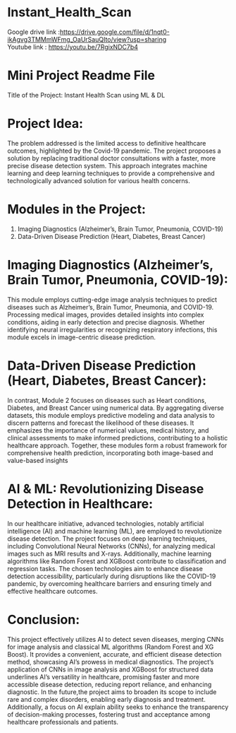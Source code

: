 # Instant_Health_Scan

Google drive link :https://drive.google.com/file/d/1nqt0-ikAgvg3TMMmWFmg_OaUrSauQIto/view?usp=sharing <br>
Youtube link : https://youtu.be/7RgixNDC7b4<br>
# Mini Project Readme File
Title of the Project: Instant Health Scan using ML & DL

# Project Idea:
The problem addressed is the limited access to definitive healthcare outcomes, highlighted by the Covid-19 pandemic. The project proposes a solution by replacing traditional doctor consultations with a faster, more precise disease detection system. This approach integrates machine learning and deep learning techniques to provide a comprehensive and technologically advanced solution for various health concerns.

# Modules in the Project:
1)	Imaging Diagnostics (Alzheimer’s, Brain Tumor, Pneumonia, COVID-19) 
2)	Data-Driven Disease Prediction (Heart, Diabetes, Breast Cancer) <br>
# Imaging Diagnostics (Alzheimer’s, Brain Tumor, Pneumonia, COVID-19):
This module employs cutting-edge image analysis techniques to predict diseases such as Alzheimer’s, Brain Tumor, Pneumonia, and COVID-19. Processing medical images, provides detailed insights into complex conditions, aiding in early detection and precise diagnosis. Whether identifying neural irregularities or recognizing respiratory infections, this module excels in image-centric disease prediction. <br>
# Data-Driven Disease Prediction (Heart, Diabetes, Breast Cancer):
In contrast, Module 2 focuses on diseases such as Heart conditions, Diabetes, and Breast Cancer using numerical data. By aggregating diverse datasets, this module employs predictive modeling and data analysis to discern patterns and forecast the likelihood of these diseases. It emphasizes the importance of numerical values, medical history, and clinical assessments to make informed predictions, contributing to a holistic healthcare approach. Together, these modules form a robust framework for comprehensive health prediction, incorporating both image-based and value-based insights
<br>
# AI & ML: Revolutionizing Disease Detection in Healthcare:
In our healthcare initiative, advanced technologies, notably artificial intelligence (AI) and machine learning (ML), are employed to revolutionize disease detection. The project focuses on deep learning techniques, including Convolutional Neural Networks (CNNs), for analyzing medical images such as MRI results and X-rays. Additionally, machine learning algorithms like Random Forest and XGBoost contribute to classification and regression tasks. The chosen technologies aim to enhance disease detection accessibility, particularly during disruptions like the COVID-19 pandemic, by overcoming healthcare barriers and ensuring timely and effective healthcare outcomes.
<br>

# Conclusion:
This project effectively utilizes AI to detect seven diseases, merging CNNs for image analysis and classical ML algorithms (Random Forest and XG Boost). It provides a convenient, accurate, and efficient disease detection method, showcasing AI’s prowess in medical diagnostics. The project’s application of CNNs in image analysis and XGBoost for structured data underlines AI’s versatility in healthcare, promising faster and more accessible disease detection, reducing report reliance, and enhancing diagnostic.
In the future,the project aims to broaden its scope to include rare and complex disorders, enabling early diagnosis and treatment. Additionally, a focus on AI explain ability seeks to enhance the transparency of decision-making processes, fostering trust and acceptance among healthcare professionals and patients.

